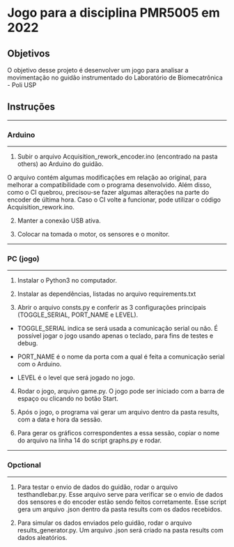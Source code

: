 # Jogo para a disciplina PMR5005 em 2022

## Objetivos

O objetivo desse projeto é desenvolver um jogo para analisar a movimentação no guidão instrumentado do Laboratório de Biomecatrônica - Poli USP

## Instruções
---
### Arduino
---

1. Subir o arquivo Acquisition_rework_encoder.ino (encontrado na pasta others) ao Arduino do guidão. 

O arquivo contém algumas modificações em relação ao original, para melhorar a compatibilidade com o programa desenvolvido. Além disso, como o CI quebrou, precisou-se fazer algumas alterações na parte do encoder de última hora. Caso o CI volte a funcionar, pode utilizar o código Acquisition_rework.ino.

2. Manter a conexão USB ativa.

3. Colocar na tomada o motor, os sensores e o monitor.
---
### PC (jogo)
---

1. Instalar o Python3 no computador.

2. Instalar as dependências, listadas no arquivo requirements.txt

3. Abrir o arquivo consts.py e conferir as 3 configurações principais (TOGGLE_SERIAL, PORT_NAME e LEVEL).

* TOGGLE_SERIAL indica se será usada a comunicação serial ou não. É possível jogar o jogo usando apenas o teclado, para fins de testes e debug.

* PORT_NAME é o nome da porta com a qual é feita a comunicação serial com o Arduino. 

* LEVEL é o level que será jogado no jogo.

4. Rodar o jogo, arquivo game.py. O jogo pode ser iniciado com a barra de espaço ou clicando no botão Start.

5. Após o jogo, o programa vai gerar um arquivo dentro da pasta results, com a data e hora da sessão. 

6. Para gerar os gráficos correspondentes a essa sessão, copiar o nome do arquivo na linha 14 do script graphs.py e rodar.

---
### Opctional
---
1. Para testar o envio de dados do guidão, rodar o arquivo testhandlebar.py. Esse arquivo serve para verificar se o envio de dados dos sensores e do encoder estão sendo feitos corretamente. Esse script gera um arquivo .json dentro da pasta results com os dados recebidos.

2. Para simular os dados enviados pelo guidão, rodar o arquivo results_generator.py. Um arquivo .json será criado na pasta results com dados aleatórios.